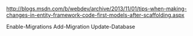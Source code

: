 ﻿http://blogs.msdn.com/b/webdev/archive/2013/11/01/tips-when-making-changes-in-entity-framework-code-first-models-after-scaffolding.aspx


Enable-Migrations
Add-Migration
Update-Database